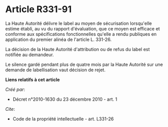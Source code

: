 # Article R331-91

La Haute Autorité délivre le label au moyen de sécurisation lorsqu'elle estime établi, au vu du rapport d'évaluation, que ce
moyen est efficace et conforme aux spécifications fonctionnelles qu'elle a rendu publiques en application du premier alinéa
de l'article L. 331-26. 

La décision de la Haute Autorité d'attribution ou de refus du label est notifiée au demandeur. 

Le silence gardé pendant plus de quatre mois par la Haute Autorité sur une demande de labellisation vaut décision de rejet.

**Liens relatifs à cet article**

_Créé par_:

  - Décret n°2010-1630 du 23 décembre 2010 - art. 1

_Cite_:

  - Code de la propriété intellectuelle - art. L331-26
